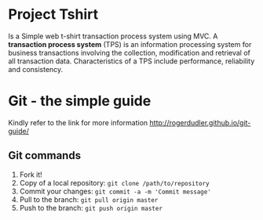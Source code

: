 # Project Tshirt

Is a Simple web t-shirt transaction process system using MVC.
A **transaction process system** (TPS) is an information processing system for business transactions involving the collection, modification and retrieval of all transaction data. Characteristics of a TPS include performance, reliability and consistency.

# Git - the simple guide
Kindly refer to the link for more information
http://rogerdudler.github.io/git-guide/

## Git commands
1. Fork it!
2. Copy of a local repository: `git clone /path/to/repository`
3. Commit your changes: `git commit -a -m 'Commit message'`
4. Pull to the branch: `git pull origin master`
5. Push to the branch: `git push origin master`
